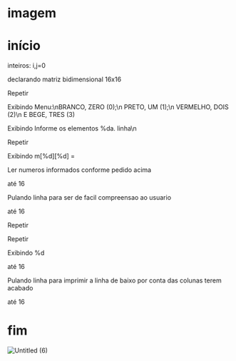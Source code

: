 # imagem

# início

inteiros: i,j=0

declarando matriz bidimensional 16x16

Repetir

Exibindo  Menu:\nBRANCO, ZERO (0);\n PRETO,  UM (1);\n VERMELHO, DOIS (2)\n E BEGE, TRES (3)

Exibindo  Informe os elementos %da. linha\n

Repetir

Exibindo  m[%d][%d] =

Ler numeros informados conforme pedido acima

até 16

Pulando linha para ser de facil compreensao ao usuario

até 16

Repetir

Repetir

Exibindo %d

até 16

Pulando linha para imprimir a linha de baixo por conta das colunas terem acabado

até 16

# fim



![Untitled (6)](https://user-images.githubusercontent.com/101893557/173080423-f2113ab5-180a-49bd-a8a6-dbbd67149a51.jpg)
